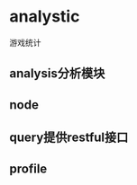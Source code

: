 analystic
===================================
  游戏统计<br/>

 analysis分析模块
 -------------
 node
 -------------
 query提供restful接口
 -------------
  
profile
-----------------------------------